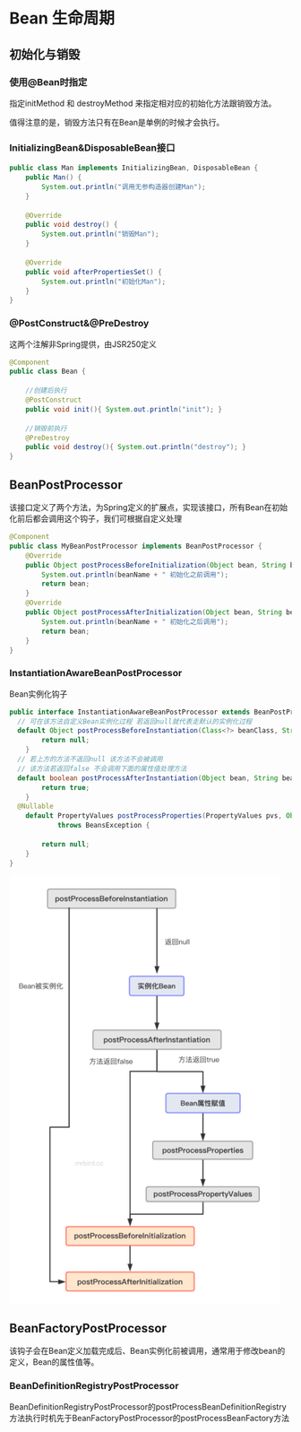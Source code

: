 # Bean 生命周期

## 初始化与销毁

### 使用@Bean时指定

指定initMethod 和 destroyMethod 来指定相对应的初始化方法跟销毁方法。

值得注意的是，销毁方法只有在Bean是单例的时候才会执行。

### InitializingBean&DisposableBean接口

```java
public class Man implements InitializingBean, DisposableBean {
    public Man() {
        System.out.println("调用无参构造器创建Man");
    }

    @Override
    public void destroy() {
        System.out.println("销毁Man");
    }

    @Override
    public void afterPropertiesSet() {
        System.out.println("初始化Man");
    }
}
```

### @PostConstruct&@PreDestroy

这两个注解非Spring提供，由JSR250定义

```java
@Component
public class Bean {

    //创建后执行
    @PostConstruct
    public void init(){ System.out.println("init"); }

    //销毁前执行
    @PreDestroy
    public void destroy(){ System.out.println("destroy"); }
}
```

## BeanPostProcessor

该接口定义了两个方法，为Spring定义的扩展点，实现该接口，所有Bean在初始化前后都会调用这个钩子，我们可根据自定义处理

```java
@Component
public class MyBeanPostProcessor implements BeanPostProcessor {
    @Override
    public Object postProcessBeforeInitialization(Object bean, String beanName) throws BeansException {
        System.out.println(beanName + " 初始化之前调用");
        return bean;
    }
    @Override
    public Object postProcessAfterInitialization(Object bean, String beanName) throws BeansException {
        System.out.println(beanName + " 初始化之后调用");
        return bean;
    }
}
```

### InstantiationAwareBeanPostProcessor

Bean实例化钩子

```java
public interface InstantiationAwareBeanPostProcessor extends BeanPostProcessor {
  // 可在该方法自定义Bean实例化过程 若返回null就代表走默认的实例化过程
  default Object postProcessBeforeInstantiation(Class<?> beanClass, String beanName) throws BeansException {
		return null;
	}
  // 若上方的方法不返回null 该方法不会被调用
  // 该方法若返回false 不会调用下面的属性值处理方法
  default boolean postProcessAfterInstantiation(Object bean, String beanName) throws BeansException {
		return true;
	}
  @Nullable
	default PropertyValues postProcessProperties(PropertyValues pvs, Object bean, String beanName)
			throws BeansException {

		return null;
	}
}
```

![屏幕截图 2021-05-27 152724](/assets/屏幕截图%202021-05-27%20152724.png)

## BeanFactoryPostProcessor

该钩子会在Bean定义加载完成后、Bean实例化前被调用，通常用于修改bean的定义，Bean的属性值等。

### BeanDefinitionRegistryPostProcessor

BeanDefinitionRegistryPostProcessor的postProcessBeanDefinitionRegistry方法执行时机先于BeanFactoryPostProcessor的postProcessBeanFactory方法
